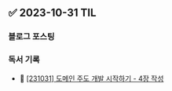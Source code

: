 ## ✅ 2023-10-31 TIL

### 블로그 포스팅

### 독서 기록

- 📝 [[231031] 도메인 주도 개발 시작하기 - 4장 작성](https://github.com/dahyen0o/development-books/commit/c8bad9ff993b43a525ccbad4e7d443434a71af5a)

